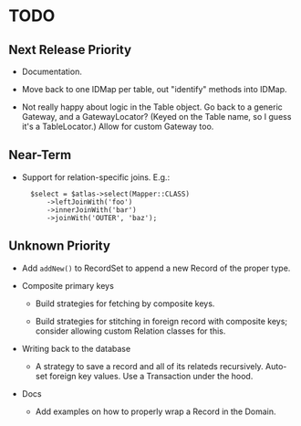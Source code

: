 # TODO

## Next Release Priority

- Documentation.

- Move back to one IDMap per table, out "identify" methods into IDMap.

- Not really happy about logic in the Table object. Go back to a generic Gateway,
  and a GatewayLocator? (Keyed on the Table name, so I guess it's a TableLocator.)
  Allow for custom Gateway too.

## Near-Term

- Support for relation-specific joins. E.g.:

        $select = $atlas->select(Mapper::CLASS)
            ->leftJoinWith('foo')
            ->innerJoinWith('bar')
            ->joinWith('OUTER', 'baz');

## Unknown Priority

- Add `addNew()` to RecordSet to append a new Record of the proper type.

- Composite primary keys

    - Build strategies for fetching by composite keys.

    - Build strategies for stitching in foreign record with composite keys; consider allowing custom Relation classes for this.

- Writing back to the database

    - A strategy to save a record and all of its relateds recursively. Auto-set foreign key values. Use a Transaction under the hood.

- Docs

    - Add examples on how to properly wrap a Record in the Domain.
